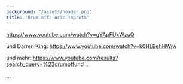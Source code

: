 ```yaml
---
background: "/assets/header.png"
title: 'Drum off: Aric Improta'
---
```


<https://www.youtube.com/watch?v=gYApFUxWzuQ>

und Darren King: <https://www.youtube.com/watch?v=k0HLBehHWjw>

und mehr: <https://www.youtube.com/results?search_query=%23drumoff>und ...

...
